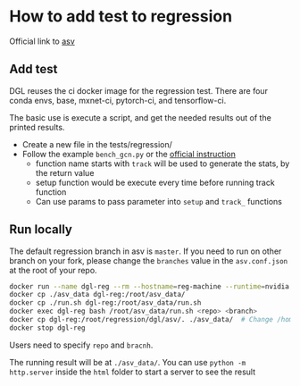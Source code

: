 How to add test to regression
=================================

Official link to [asv](https://asv.readthedocs.io/en/stable/writing_benchmarks.html)


## Add test

DGL reuses the ci docker image for the regression test. There are four conda envs, base, mxnet-ci, pytorch-ci, and tensorflow-ci.

The basic use is execute a script, and get the needed results out of the printed results.

- Create a new file in the tests/regression/
- Follow the example `bench_gcn.py` or the [official instruction](https://asv.readthedocs.io/en/stable/writing_benchmarks.html)
  - function name starts with `track` will be used to generate the stats, by the return value
  - setup function would be execute every time before running track function
  - Can use params to pass parameter into `setup` and `track_` functions

## Run locally

The default regression branch in asv is `master`. If you need to run on other branch on your fork, please change the `branches` value in the `asv.conf.json` at the root of your repo.

```bash
docker run --name dgl-reg --rm --hostname=reg-machine --runtime=nvidia -dit dgllib/dgl-ci-gpu:conda /bin/bash
docker cp ./asv_data dgl-reg:/root/asv_data/
docker cp ./run.sh dgl-reg:/root/asv_data/run.sh
docker exec dgl-reg bash /root/asv_data/run.sh <repo> <branch>
docker cp dgl-reg:/root/regression/dgl/asv/. ./asv_data/  # Change /home/ubuntu/asv to the path you want to put the result
docker stop dgl-reg
```

Users need to specify `repo` and `bracnh`.

The running result will be at `./asv_data/`. You can use `python -m http.server` inside the `html` folder to start a server to see the result
